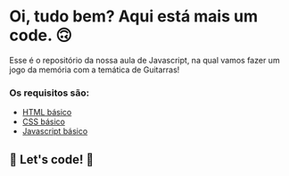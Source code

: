 # Oi, tudo bem? Aqui está mais um code. 🙃

Esse é o repositório da nossa aula de Javascript, na qual vamos fazer um jogo da memória com a temática de Guitarras! 

### Os requisitos são:

* [HTML básico](https://www.w3schools.com/html/)
* [CSS básico](https://developer.mozilla.org/pt-BR/docs/Web/CSS)
* [Javascript básico](https://developer.mozilla.org/pt-BR/docs/Web/JavaScript)
 


## 🚀 Let's code! 🚀

